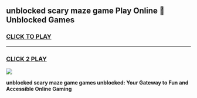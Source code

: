 
## unblocked scary maze game Play Online 👋 Unblocked Games
<h3>
<a href="https://premium.freeplayer.one?title=unblocked_scary_maze_game&ref=19F">CLICK TO PLAY</a></h3>
<hr>

<h3>
<a href="https://premium.freeplayer.one?title=unblocked_scary_maze_game&ref=19F">CLICK 2 PLAY</a>
  
</h3>

<a href="https://premium.freeplayer.one?title=unblocked_scary_maze_game&ref=19F"><img src="https://clearcache.store/games.png"></a>


**unblocked scary maze game games unblocked: Your Gateway to Fun and Accessible Online Gaming**
